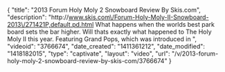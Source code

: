 {
    "title": "2013 Forum Holy Moly 2 Snowboard Review By Skis.com",
    "description": "http:\/\/www.skis.com\/Forum-Holy-Moly-II-Snowboard-2013\/271421P,default,pd.html  What happens when the worlds best park board sets the bar higher. Will thats exactly what happened to The Holy Moly II this year. Featuring Grand Pops, which was introduced in ",
    "videoid": "3766674",
    "date_created": "1411361212",
    "date_modified": "1418182015",
    "type": "captivate",
    "layout": "video",
    "url": "\/v\/2013-forum-holy-moly-2-snowboard-review-by-skis-com\/3766674"
}